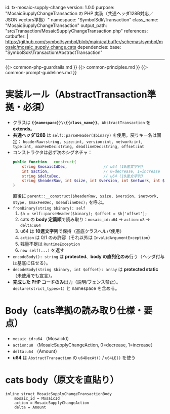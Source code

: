 id: tx-mosaic-supply-change
version: 1.0.0
purpose: "MosaicSupplyChangeTransaction の PHP 実装（共通ヘッダ128B対応／JSON vectors準拠）"
namespace: "SymbolSdk\\Transaction"
class_name: "MosaicSupplyChangeTransaction"
output_path: "src/Transaction/MosaicSupplyChangeTransaction.php"
references:
  catbuffer: |
    https://github.com/symbol/symbol/blob/main/catbuffer/schemas/symbol/mosaic/mosaic_supply_change.cats
dependencies:
  base: "SymbolSdk\\Transaction\\AbstractTransaction"

---
{{> common-php-guardrails.md }}
{{> common-principles.md }}
{{> common-prompt-guidelines.md }}

# 実装ルール（AbstractTransaction準拠・必須）
- クラスは **`{{namespace}}\\{{class_name}}`**、`AbstractTransaction` を **extends**。
- **共通ヘッダ128B** は `self::parseHeader($binary)` を使用。戻りキー名は固定：
  `headerRaw:string, size:int, version:int, network:int, type:int, maxFeeDec:string, deadlineDec:string, offset:int`
- コンストラクタは必ず次のシグネチャ：
  ```php
  public function __construct(
      string $mosaicIdDec,                // u64 (10進文字列)
      int $action,                        // 0=decrease, 1=increase
      string $deltaDec,                   // u64 (10進文字列)
      string $headerRaw, int $size, int $version, int $network, int $type, string $maxFeeDec, string $deadlineDec
  )
  ```
  直後に `parent::__construct($headerRaw, $size, $version, $network, $type, $maxFeeDec, $deadlineDec);` を呼ぶ。
- `fromBinary(string $binary): self`
  1) `$h = self::parseHeader($binary); $offset = $h['offset'];`
  2) cats の **body 定義順**で読み取り：`mosaic_id:u64` → `action:u8` → `delta:u64`
  3) u64 は **10進文字列**で保持（基底クラスヘルパ使用）
  4) `action` は 0/1 のみ許容（それ以外は `InvalidArgumentException`）
  5) 残量不足は `RuntimeException`
  6) `new self(...)` を返す
- `encodeBody(): string` は **protected**、**body の直列化のみ**行う（ヘッダ付与は基底に任せる）。
- `decodeBody(string $binary, int $offset): array` は **protected static**（未使用でも宣言）。
- **完成した PHP コードのみ**出力（説明/フェンス禁止）。`declare(strict_types=1)` と namespace を含める。

# Body（cats準拠の読み取り仕様・要点）
- `mosaic_id:u64` （MosaicId）
- `action:u8` （MosaicSupplyChangeAction, 0=decrease, 1=increase）
- `delta:u64` （Amount）
- **u64** は `AbstractTransaction` の `u64DecAt()` / `u64LE()` を使う

# cats body（原文を直貼り）
```cats
inline struct MosaicSupplyChangeTransactionBody
	mosaic_id = MosaicId
	action = MosaicSupplyChangeAction
	delta = Amount
```
